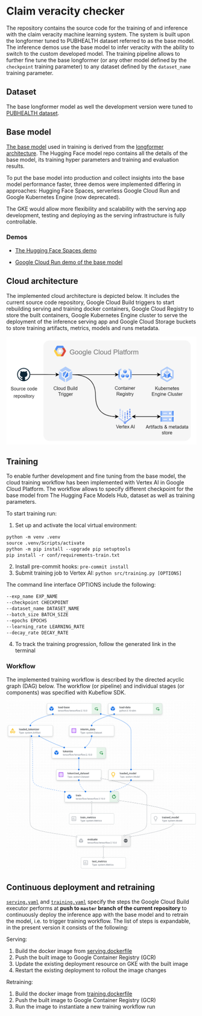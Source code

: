 # Claim veracity checker

The repository contains the source code for the training of and inference with the claim veracity machine learning system. The system is built upon the longformer tuned to PUBHEALTH dataset referred to as the base model. The inference demos use the base model to infer veracity with the ability to switch to the custom developed model. The training pipeline allows to further fine tune the base longformer (or any other model defined by the `checkpoint` training parameter) to any dataset defined by the `dataset_name` training parameter.

## Dataset

The base longformer model as well the development version were tuned to [PUBHEALTH dataset](https://huggingface.co/datasets/health_fact).

## Base model

[The base model](https://huggingface.co/nbroad/longformer-base-health-fact) used in training is derived from the [longformer architecture](https://arxiv.org/abs/2004.05150). The Hugging Face model repo contains all the details of the base model, its training hyper parameters and training and evaluation results.

To put the base model into production and collect insights into the base model performance faster, three demos were implemented differing in approaches: Hugging Face Spaces, serverless Google Cloud Run and Google Kubernetes Engine (now deprecated).

The GKE would allow more flexibility and scalability with the serving app development, testing and deploying as the serving infrastructure is fully controllable.

### Demos

- [The Hugging Face Spaces demo](https://huggingface.co/spaces/ivanokhotnikov/longformer-base-health-fact)

- [Google Cloud Run demo of the base model](https://claim-veracity-k6577d6c5a-ew.a.run.app)

## Cloud architecture

The implemented cloud architecture is depicted below. It includes the current source code repository, Google Cloud Build triggers to start rebuilding serving and training docker containers, Google Cloud Registry to store the built containers, Google Kubernetes Engine cluster to serve the deployment of the inference serving app and Google Cloud Storage buckets to store training artifacts, metrics, models and runs metadata.

![](images/infra.png)


## Training

To enable further development and fine tuning from the base model, the cloud training workflow has been implemented with Vertex AI in Google Cloud Platform. The workflow allows to specify different checkpoint for the base model from The Hugging Face Models Hub, dataset as well as training parameters.

To start training run:
1. Set up and activate the local virtual environment:

```
python -m venv .venv
source .venv/Scripts/activate
python -m pip install --upgrade pip setuptools
pip install -r conf/requirements-train.txt
```

2. Install pre-commit hooks: `pre-commit install`
3. Submit training job to Vertex AI: `python src/training.py [OPTIONS]`

The command line interface OPTIONS include the following:

    --exp_name EXP_NAME
    --checkpoint CHECKPOINT
    --dataset_name DATASET_NAME
    --batch_size BATCH_SIZE
    --epochs EPOCHS
    --learning_rate LEARNING_RATE
    --decay_rate DECAY_RATE

4. To track the training progression, follow the generated link in the terminal

### Workflow

The implemented training workflow is described by the directed acyclic graph (DAG) below. The workflow (or pipeline) and individual stages (or components) was specified with Kubeflow SDK.

![Training DAG](images/dag.png)

## Continuous deployment and retraining

[`serving.yaml`](serving.yaml) and [`training.yaml`](training.yaml) specify the steps the Google Cloud Build executor performs at **push to `master` branch of the current repository** to continuously deploy the inference app with the base model and to retrain the model, i.e. to trigger training workflow. The list of steps is expandable, in the present version it consists of the following:

Serving:

1. Build the docker image from [serving.dockerfile](serving.dockerfile)
2. Push the built image to Google Container Registry (GCR)
3. Update the existing deployment resource on GKE with the built image
4. Restart the existing deployment to rollout the image changes

Retraining:

1. Build the docker image from [training.dockerfile](training.dockerfile)
2. Push the built image to Google Container Registry (GCR)
3. Run the image to instantiate a new training workflow run

